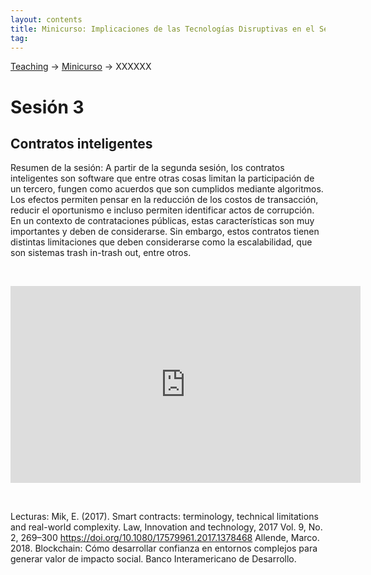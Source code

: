 ```yaml
---
layout: contents
title: Minicurso: Implicaciones de las Tecnologías Disruptivas en el Sector Público
tag:
---
```


[Teaching](../../../teaching) &rarr; [Minicurso](implicaciones_disruptivas.md) &rarr; XXXXXX

# Sesión 3
## Contratos inteligentes

Resumen de la sesión: A partir de la segunda sesión, los contratos inteligentes son software que entre otras cosas limitan la participación de un tercero, fungen como acuerdos que son cumplidos mediante algoritmos. Los efectos permiten pensar en la reducción de los costos de transacción, reducir el oportunismo e incluso permiten identificar actos de corrupción. En un contexto de contrataciones públicas, estas características son muy importantes y deben de considerarse. Sin embargo, estos contratos tienen distintas limitaciones que deben considerarse como la escalabilidad, que son sistemas trash in-trash out, entre otros.

<p>&nbsp;</p>

<iframe width="560" height="315" src="https://www.youtube.com/embed/ogsabOHMedY" frameborder="0" allow="accelerometer; autoplay; encrypted-media; gyroscope; picture-in-picture" allowfullscreen></iframe>

<p>&nbsp;</p>

Lecturas: Mik, E. (2017). Smart contracts: terminology, technical limitations and real-world complexity. Law, Innovation and technology, 2017 Vol. 9, No. 2, 269–300 https://doi.org/10.1080/17579961.2017.1378468
Allende, Marco. 2018. Blockchain: Cómo desarrollar confianza en entornos complejos para generar valor de impacto social. Banco Interamericano de Desarrollo.

